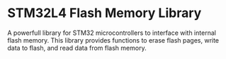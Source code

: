 # STM32L4 Flash Memory Library
 A powerfull library for STM32 microcontrollers to interface with internal flash memory. This library provides functions to erase flash pages, write data to flash, and read data from flash memory.

